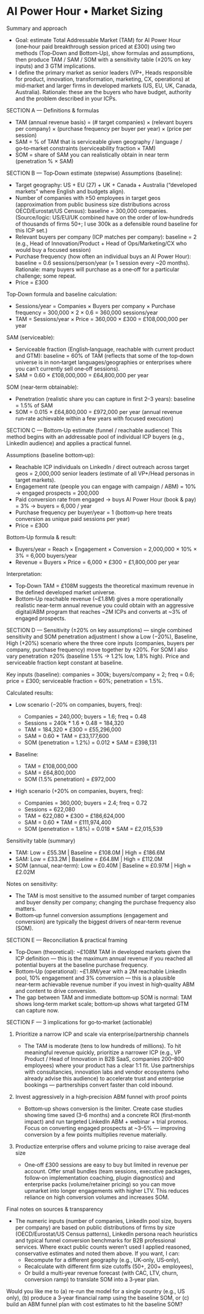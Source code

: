 # AI Power Hour • Market Sizing

Summary and approach
- Goal: estimate Total Addressable Market (TAM) for AI Power Hour (one‑hour paid breakthrough session priced at £300) using two methods (Top‑Down and Bottom‑Up), show formulas and assumptions, then produce TAM / SAM / SOM with a sensitivity table (±20% on key inputs) and 3 GTM implications.
- I define the primary market as senior leaders (VP+, Heads responsible for product, innovation, transformation, marketing, CX, operations) at mid‑market and larger firms in developed markets (US, EU, UK, Canada, Australia). Rationale: these are the buyers who have budget, authority and the problem described in your ICPs.

SECTION A — Definitions & formulas
- TAM (annual revenue basis) = (# target companies) × (relevant buyers per company) × (purchase frequency per buyer per year) × (price per session)
- SAM = % of TAM that is serviceable given geography / language / go‑to‑market constraints (serviceability fraction × TAM)
- SOM = share of SAM you can realistically obtain in near term (penetration % × SAM)

SECTION B — Top‑Down estimate (stepwise)
Assumptions (baseline):
- Target geography: US + EU (27) + UK + Canada + Australia (“developed markets” where English and budgets align).
- Number of companies with ≥50 employees in target geos (approximation from public business size distributions across OECD/Eurostat/US Census): baseline = 300,000 companies. (Source/logic: US/EU/UK combined have on the order of low‑hundreds of thousands of firms 50+; I use 300k as a defensible round baseline for this ICP set.)
- Relevant buyers per company (ICP matches per company): baseline = 2 (e.g., Head of Innovation/Product + Head of Ops/Marketing/CX who would buy a focused session)
- Purchase frequency (how often an individual buys an AI Power Hour): baseline = 0.6 sessions/person/year (≈ 1 session every ~20 months). Rationale: many buyers will purchase as a one‑off for a particular challenge; some repeat.
- Price = £300

Top‑Down formula and baseline calculation:
- Sessions/year = Companies × Buyers per company × Purchase frequency
  = 300,000 × 2 × 0.6 = 360,000 sessions/year
- TAM = Sessions/year × Price = 360,000 × £300 = £108,000,000 per year

SAM (serviceable):
- Serviceable fraction (English‑language, reachable with current product and GTM): baseline = 60% of TAM (reflects that some of the top‑down universe is in non‑target languages/geographies or enterprises where you can’t currently sell one‑off sessions).
- SAM = 0.60 × £108,000,000 = £64,800,000 per year

SOM (near‑term obtainable):
- Penetration (realistic share you can capture in first 2–3 years): baseline = 1.5% of SAM
- SOM = 0.015 × £64,800,000 = £972,000 per year (annual revenue run‑rate achievable within a few years with focused execution)

SECTION C — Bottom‑Up estimate (funnel / reachable audience)
This method begins with an addressable pool of individual ICP buyers (e.g., LinkedIn audience) and applies a practical funnel.

Assumptions (baseline bottom‑up):
- Reachable ICP individuals on LinkedIn / direct outreach across target geos = 2,000,000 senior leaders (estimate of all VP+/Head personas in target markets).
- Engagement rate (people you can engage with campaign / ABM) = 10% → engaged prospects = 200,000
- Paid conversion rate from engaged → buys AI Power Hour (book & pay) = 3% → buyers = 6,000 / year
- Purchase frequency per buyer/year = 1 (bottom‑up here treats conversion as unique paid sessions per year)
- Price = £300

Bottom‑Up formula & result:
- Buyers/year = Reach × Engagement × Conversion = 2,000,000 × 10% × 3% = 6,000 buyers/year
- Revenue = Buyers × Price = 6,000 × £300 = £1,800,000 per year

Interpretation:
- Top‑Down TAM = £108M suggests the theoretical maximum revenue in the defined developed market universe.
- Bottom‑Up reachable revenue (~£1.8M) gives a more operationally realistic near‑term annual revenue you could obtain with an aggressive digital/ABM program that reaches ~2M ICPs and converts at ~3% of engaged prospects.

SECTION D — Sensitivity (±20% on key assumptions) — single combined sensitivity and SOM penetration adjustment
I show a Low (−20%), Baseline, High (+20%) scenario where the three core inputs (companies, buyers per company, purchase frequency) move together by ±20%. For SOM I also vary penetration ±20% (baseline 1.5% → 1.2% low, 1.8% high). Price and serviceable fraction kept constant at baseline.

Key inputs (baseline): companies = 300k; buyers/company = 2; freq = 0.6; price = £300; serviceable fraction = 60%; penetration = 1.5%.

Calculated results:
- Low scenario (−20% on companies, buyers, freq):
  - Companies = 240,000; buyers = 1.6; freq = 0.48
  - Sessions = 240k * 1.6 * 0.48 = 184,320
  - TAM = 184,320 * £300 = £55,296,000
  - SAM = 0.60 * TAM = £33,177,600
  - SOM (penetration = 1.2%) = 0.012 * SAM = £398,131

- Baseline:
  - TAM = £108,000,000
  - SAM = £64,800,000
  - SOM (1.5% penetration) = £972,000

- High scenario (+20% on companies, buyers, freq):
  - Companies = 360,000; buyers = 2.4; freq = 0.72
  - Sessions = 622,080
  - TAM = 622,080 * £300 = £186,624,000
  - SAM = 0.60 * TAM = £111,974,400
  - SOM (penetration = 1.8%) = 0.018 * SAM = £2,015,539

Sensitivity table (summary)
- TAM: Low = £55.3M | Baseline = £108.0M | High = £186.6M
- SAM: Low = £33.2M | Baseline = £64.8M | High = £112.0M
- SOM (annual, near‑term): Low ≈ £0.40M | Baseline ≈ £0.97M | High ≈ £2.02M

Notes on sensitivity:
- The TAM is most sensitive to the assumed number of target companies and buyer density per company; changing the purchase frequency also matters.
- Bottom‑up funnel conversion assumptions (engagement and conversion) are typically the biggest drivers of near‑term revenue (SOM).

SECTION E — Reconciliation & practical framing
- Top‑Down (theoretical): ~£108M TAM in developed markets given the ICP definition — this is the maximum annual revenue if you reached all potential buyers at the baseline purchase frequency.
- Bottom‑Up (operational): ~£1.8M/year with a 2M reachable LinkedIn pool, 10% engagement and 3% conversion — this is a plausible near‑term achievable revenue number if you invest in high‑quality ABM and content to drive conversion.
- The gap between TAM and immediate bottom‑up SOM is normal: TAM shows long‑term market scale; bottom‑up shows what targeted GTM can capture now.

SECTION F — 3 implications for go‑to‑market (actionable)
1. Prioritize a narrow ICP and scale via enterprise/partnership channels
   - The TAM is moderate (tens to low hundreds of millions). To hit meaningful revenue quickly, prioritize a narrower ICP (e.g., VP Product / Head of Innovation in B2B SaaS, companies 200–800 employees) where your product has a clear 1:1 fit. Use partnerships with consultancies, innovation labs and vendor ecosystems (who already advise this audience) to accelerate trust and enterprise bookings — partnerships convert faster than cold inbound.

2. Invest aggressively in a high‑precision ABM funnel with proof points
   - Bottom‑up shows conversion is the limiter. Create case studies showing time saved (3–6 months) and a concrete ROI (first‑month impact) and run targeted LinkedIn ABM + webinar + trial promos. Focus on converting engaged prospects at ~3–5% — improving conversion by a few points multiplies revenue materially.

3. Productize enterprise offers and volume pricing to raise average deal size
   - One‑off £300 sessions are easy to buy but limited in revenue per account. Offer small bundles (team sessions, executive packages, follow‑on implementation coaching, plugin diagnostics) and enterprise packs (volume/retainer pricing) so you can move upmarket into longer engagements with higher LTV. This reduces reliance on high conversion volumes and increases SOM.

Final notes on sources & transparency
- The numeric inputs (number of companies, LinkedIn pool size, buyers per company) are based on public distributions of firms by size (OECD/Eurostat/US Census patterns), LinkedIn persona reach heuristics and typical funnel conversion benchmarks for B2B professional services. Where exact public counts weren’t used I applied reasoned, conservative estimates and noted them above. If you want, I can:
  - Recompute for a different geography (e.g., UK‑only, US‑only),
  - Recalculate with different firm size cutoffs (50+, 200+ employees),
  - Or build a multi‑year revenue forecast (with CAC, LTV, churn, conversion ramp) to translate SOM into a 3‑year plan.

Would you like me to (a) re-run the model for a single country (e.g., US only), (b) produce a 3‑year financial ramp using the baseline SOM, or (c) build an ABM funnel plan with cost estimates to hit the baseline SOM?
